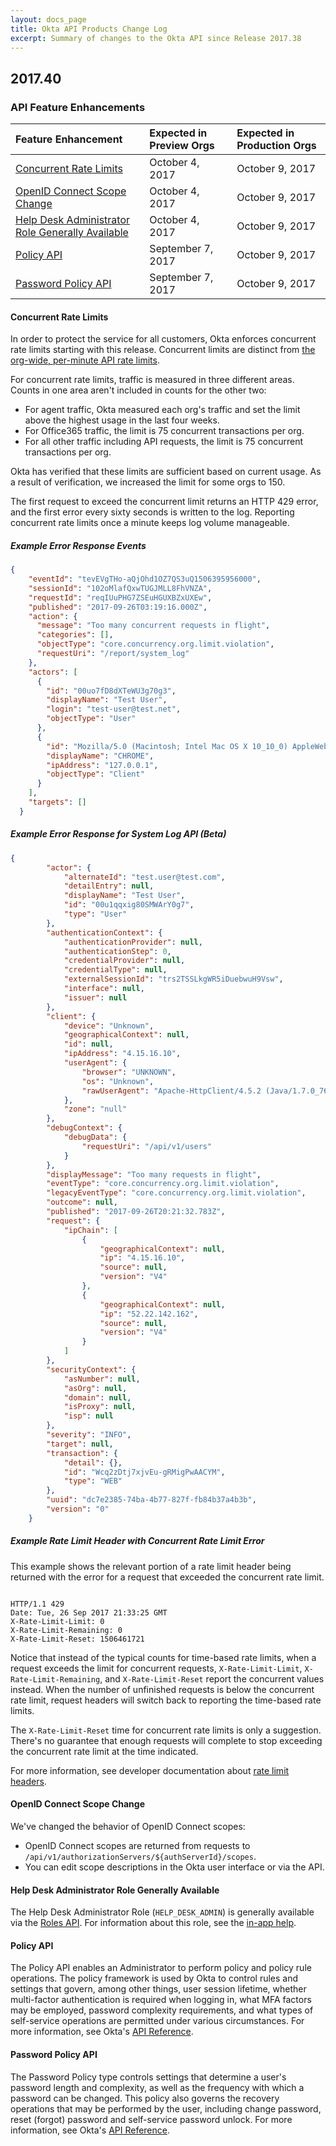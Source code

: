 ```yaml
---
layout: docs_page
title: Okta API Products Change Log
excerpt: Summary of changes to the Okta API since Release 2017.38
---
```


## 2017.40

### API Feature Enhancements

| Feature Enhancement                                                                   | Expected in Preview Orgs | Expected in Production Orgs |
|:--------------------------------------------------------------------------------------|:-------------------------|:----------------------------|
|[Concurrent Rate Limits](#concurrent-rate-limits)                                     | October 4, 2017          | October 9, 2017             |
|[OpenID Connect Scope Change](#openid-connect-scope-change)               | October 4, 2017          | October 9, 2017             |
|[Help Desk Administrator Role Generally Available](#help-desk-administrator-role-generally-available) | October 4, 2017          | October 9, 2017             |
|[Policy API](#policy-api)                                                             | September 7, 2017        | October 9, 2017             |
|[Password Policy API](#password-policy-api)                                           | September 7, 2017        | October 9, 2017             |


#### Concurrent Rate Limits
In order to protect the service for all customers, Okta enforces concurrent rate limits starting with this release.
Concurrent limits are distinct from [the org-wide, per-minute API rate limits](/docs/api/getting_started/rate-limits#org-wide-rate-limits).

For concurrent rate limits, traffic is measured in three different areas. Counts in one area aren't included in counts for the other two:

* For agent traffic, Okta measured each org's traffic and set the limit above the highest usage in the last four weeks.
* For Office365 traffic, the limit is 75 concurrent transactions per org.
* For all other traffic including API requests, the limit is 75 concurrent transactions per org.

Okta has verified that these limits are sufficient based on current usage. As a result of verification, we increased the limit for some orgs to 150.

The first request to exceed the concurrent limit returns an HTTP 429 error, and the first error every sixty seconds is written to the log.
Reporting concurrent rate limits once a minute keeps log volume manageable.

##### Example Error Response Events

~~~json
{
    "eventId": "tevEVgTHo-aQjOhd1OZ7QS3uQ1506395956000",
    "sessionId": "102oMlafQxwTUGJMLL8FhVNZA",
    "requestId": "reqIUuPHG7ZSEuHGUXBZxUXEw",
    "published": "2017-09-26T03:19:16.000Z",
    "action": {
      "message": "Too many concurrent requests in flight",
      "categories": [],
      "objectType": "core.concurrency.org.limit.violation",
      "requestUri": "/report/system_log"
    },
    "actors": [
      {
        "id": "00uo7fD8dXTeWU3g70g3",
        "displayName": "Test User",
        "login": "test-user@test.net",
        "objectType": "User"
      },
      {
        "id": "Mozilla/5.0 (Macintosh; Intel Mac OS X 10_10_0) AppleWebKit/537.36 (KHTML, like Gecko) Chrome/60.0.3112.113 Safari/537.36",
        "displayName": "CHROME",
        "ipAddress": "127.0.0.1",
        "objectType": "Client"
      }
    ],
    "targets": []
  }
~~~

##### Example Error Response for System Log API (Beta)

~~~json
{
        "actor": {
            "alternateId": "test.user@test.com",
            "detailEntry": null,
            "displayName": "Test User",
            "id": "00u1qqxig80SMWArY0g7",
            "type": "User"
        },
        "authenticationContext": {
            "authenticationProvider": null,
            "authenticationStep": 0,
            "credentialProvider": null,
            "credentialType": null,
            "externalSessionId": "trs2TSSLkgWR5iDuebwuH9Vsw",
            "interface": null,
            "issuer": null
        },
        "client": {
            "device": "Unknown",
            "geographicalContext": null,
            "id": null,
            "ipAddress": "4.15.16.10",
            "userAgent": {
                "browser": "UNKNOWN",
                "os": "Unknown",
                "rawUserAgent": "Apache-HttpClient/4.5.2 (Java/1.7.0_76)"
            },
            "zone": "null"
        },
        "debugContext": {
            "debugData": {
                "requestUri": "/api/v1/users"
            }
        },
        "displayMessage": "Too many requests in flight",
        "eventType": "core.concurrency.org.limit.violation",
        "legacyEventType": "core.concurrency.org.limit.violation",
        "outcome": null,
        "published": "2017-09-26T20:21:32.783Z",
        "request": {
            "ipChain": [
                {
                    "geographicalContext": null,
                    "ip": "4.15.16.10",
                    "source": null,
                    "version": "V4"
                },
                {
                    "geographicalContext": null,
                    "ip": "52.22.142.162",
                    "source": null,
                    "version": "V4"
                }
            ]
        },
        "securityContext": {
            "asNumber": null,
            "asOrg": null,
            "domain": null,
            "isProxy": null,
            "isp": null
        },
        "severity": "INFO",
        "target": null,
        "transaction": {
            "detail": {},
            "id": "Wcq2zDtj7xjvEu-gRMigPwAACYM",
            "type": "WEB"
        },
        "uuid": "dc7e2385-74ba-4b77-827f-fb84b37a4b3b",
        "version": "0"
    }
~~~

##### Example Rate Limit Header with Concurrent Rate Limit Error

This example shows the relevant portion of a rate limit header being returned with the error for a request that exceeded the concurrent rate limit.
~~~http

HTTP/1.1 429
Date: Tue, 26 Sep 2017 21:33:25 GMT
X-Rate-Limit-Limit: 0
X-Rate-Limit-Remaining: 0
X-Rate-Limit-Reset: 1506461721

~~~

Notice that instead of the typical counts for time-based rate limits, when a request exceeds the limit for concurrent requests,
`X-Rate-Limit-Limit`, `X-Rate-Limit-Remaining`, and `X-Rate-Limit-Reset` report the concurrent values instead.
When the number of unfinished requests is below the concurrent rate limit, request headers will switch back to reporting the time-based rate limits.

The `X-Rate-Limit-Reset` time for concurrent rate limits is only a suggestion. There's no guarantee that enough requests will complete to stop exceeding the concurrent rate limit at the time indicated.

For more information, see developer documentation about [rate limit headers](/docs/api/getting_started/rate-limits). <!-- OKTA-140976, OKTA-142995 -->

#### OpenID Connect Scope Change

We've changed the behavior of OpenID Connect scopes:

* OpenID Connect scopes are returned from requests to `/api/v1/authorizationServers/${authServerId}/scopes`.
* You can edit scope descriptions in the Okta user interface or via the API. <!--OKTA-136527 -->

#### Help Desk Administrator Role Generally Available

The Help Desk Administrator Role (`HELP_DESK_ADMIN`) is generally available via the [Roles API](/docs/api/resources/roles#role-properties).
For information about this role, see the [in-app help](https://help.okta.com/en/prod/Content/Topics/Security/The_Help_Desk_Admin_Role.htm). <!-- OKTA-141867 -->

#### Policy API

The Policy API enables an Administrator to perform policy and policy rule operations. The policy framework is used by Okta to control rules and settings that govern, among other things, user session lifetime, whether multi-factor authentication is required when logging in, what MFA factors may be employed, password complexity requirements, and what types of self-service operations are permitted under various circumstances. For more information, see Okta's [API Reference](/docs/api/resources/policy).

#### Password Policy API

The Password Policy type controls settings that determine a user's password length and complexity, as well as the frequency with which a password can be changed. This policy also governs the recovery operations that may be performed by the user, including change password, reset (forgot) password and self-service password unlock. For more information, see Okta's [API Reference](/docs/api/resources/policy#GroupPasswordPolicy).